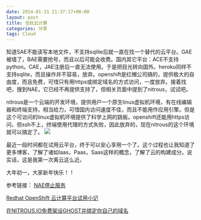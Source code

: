 ```yaml
---
date: 2014-01-31 21:37:17+00:00
layout: post
title: 也玩云计算
categories: 分享
tags: Cloud   
---
```


知道SAE不能读写本地文件，不支持sqlite后就一直在找一个替代的云平台。GAE被墙了，BAE需要抢号，而且以后可能会收费。国内其它平台：ACE不支持python。CAE，JAE注册后一直无法使用。于是把目光转向国外。heroku同样不支持sqlite，而且操作并不容易，放弃。openshift是红帽公司搞的，提供极大的自由度，而且免费，可惜只有用https或绑定域名的方式访问，一度放弃。接着找吧，搜到NAE，它已经不再提供支持了，但相关页面中提到了nitrous，试试吧。

nitrous是一个云端的开发环境，提供用户一个原生linux虚拟机环境，有在线编辑器和终端支持，相当给力，可惜国内访问速度不佳，而且不能用作应用引擎。但是这个可访问的linux虚拟机环境提供了科学上网的跳板。openshift还能用https访问，但ssh不上，终端使用代理的方式失败，因此放弃的，现在nitrous的这个环境就可以搞定了。
![](https://raw2.github.com/xulihang/xulihang.github.io/master/album/nitrous.PNG)

最近一段时间都在试用云平台，终于可以安心享用一个了。这个过程也让我知道了更多博客，了解了诸如Iaas，Paas，Saas这样的概念，了解了云的构建成分。说实话，这是我第一次离云这么近。

大年初一，大家新年快乐！！


参考链接：
[NAE停止服务](http://cnodejs.org/topic/51f5cb4ef4963ade0e715f87)

[Redhat OpenShift 云计算平台试用小记](http://www.lovelucy.info/redhat-openshift-trial-review.html)

[在NITROUS.IO免费架设GHOST并绑定你自己的域名](http://jianshu.io/p/MFSrCq)